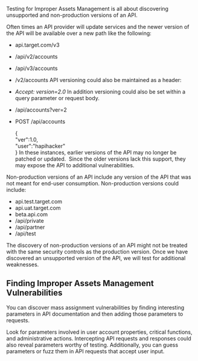 Testing for Improper Assets Management is all about discovering unsupported and non-production versions of an API.

Often times an API provider will update services and the newer version of the API will be available over a new path like the following:

-   api.target.com/v3
-   /api/v2/accounts
-  /api/v3/accounts
-  /v2/accounts
API versioning could also be maintained as a header:

-   _Accept: version=2.0_
In addition versioning could also be set within a query parameter or request body.

-   /api/accounts?ver=2

-   POST /api/accounts  
      
    {  
    "ver":1.0,  
    "user":"hapihacker"  
    }
In these instances, earlier versions of the API may no longer be patched or updated.   Since the older versions lack this support, they may expose the API to additional vulnerabilities.

Non-production versions of an API include any version of the API that was not meant for end-user consumption. Non-production versions could include:

-   api.test.target.com
-   api.uat.target.com
-   beta.api.com
-  /api/private
-  /api/partner
- /api/test

The discovery of non-production versions of an API might not be treated with the same security controls as the production version. Once we have discovered an unsupported version of the API, we will test for additional weaknesses.

## Finding Improper Assets Management Vulnerabilities

You can discover mass assignment vulnerabilities by finding interesting parameters in API documentation and then adding those parameters to requests.

Look for parameters involved in user account properties, critical functions, and administrative actions. Intercepting API requests and responses could also reveal parameters worthy of testing. Additionally, you can guess parameters or fuzz them in API requests that accept user input.


